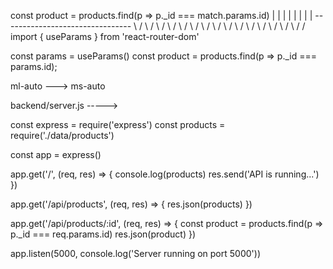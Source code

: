 const product = products.find(p => p._id === match.params.id)
                |               |
                |               |
                |               |
                |               |
        --------------------------------
        \                              /
         \                            /
          \                          /
           \                        /
            \                      /
             \                    /
              \                  /
               \                /
                \              /
                 \            /
                  \          /
                   \        /
                    \      /
                     \    /
                      \  /
                       \/
import { useParams } from 'react-router-dom'

const params = useParams()
const product = products.find(p => p._id === params.id);




ml-auto ---> ms-auto




backend/server.js ----->

const express = require('express')
const products = require('./data/products')
 
const app = express()
 
app.get('/', (req, res) => {
    console.log(products)
    res.send('API is running...')
})
 
app.get('/api/products', (req, res) => {
    res.json(products)
})
 
app.get('/api/products/:id', (req, res) => {
    const product = products.find(p => p._id === req.params.id)
    res.json(product)
})
 
 
 
app.listen(5000, console.log('Server running on port 5000'))






